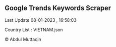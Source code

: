 

## Google Trends Keywords Scraper 
 
Last Update 08-01-2023 , 16:58:03

Country List :
VIETNAM.json



© Abdul Muttaqin 
